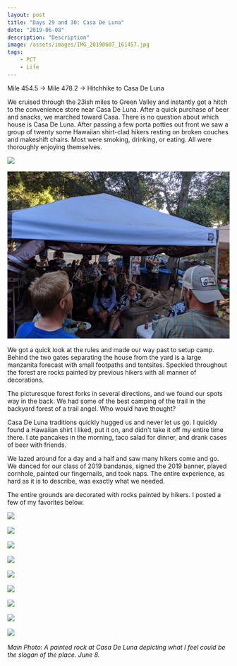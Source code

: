 ```yaml
---
layout: post
title: "Days 29 and 30: Casa De Luna"
date: "2019-06-08"
description: "Description"
image: /assets/images/IMG_20190607_161457.jpg
tags:
    - PCT
    - Life
---
```

Mile 454.5 -> Mile 478.2 -> Hitchhike to Casa De Luna

We cruised through the 23ish miles to Green Valley and instantly got a hitch to the convenience store near Casa De Luna. After a quick purchase of beer and snacks, we marched toward Casa. There is no question about which house is Casa De Luna. After passing a few porta potties out front we saw a group of twenty some Hawaiian shirt-clad hikers resting on broken couches and makeshift chairs. Most were smoking, drinking, or eating. All were thoroughly enjoying themselves.

![](/assets/images/IMG_20190607_191006.jpg)

![](/assets/images/IMG_20190607_185315.jpg)

We got a quick look at the rules and made our way past to setup camp. Behind the two gates separating the house from the yard is a large manzanita forecast with small footpaths and tentsites. Speckled throughout the forest are rocks painted by previous hikers with all manner of decorations.

The picturesque forest forks in several directions, and we found our spots way in the back. We had some of the best camping of the trail in the backyard forest of a trail angel. Who would have thought?

Casa De Luna traditions quickly hugged us and never let us go. I quickly found a Hawaiian shirt I liked, put it on, and didn't take it off my entire time there. I ate pancakes in the morning, taco salad for dinner, and drank cases of beer with friends.

We lazed around for a day and a half and saw many hikers come and go. We danced for our class of 2019 bandanas, signed the 2019 banner, played cornhole, painted our fingernails, and took naps. The entire experience, as hard as it is to describe, was exactly what we needed.

The entire grounds are decorated with rocks painted by hikers. I posted a few of my favorites below.

![](/assets/images/IMG_20190608_091133.jpg)

![](/assets/images/IMG_20190608_075143.jpg)

![](/assets/images/IMG_20190608_055907.jpg)

![](/assets/images/IMG_20190607_190135.jpg)

![](/assets/images/IMG_20190607_161450.jpg)

![](/assets/images/IMG_20190608_082731.jpg)

![](/assets/images/IMG_20190608_153507.jpg)

![](/assets/images/IMG_20190608_153448.jpg)

![](/assets/images/IMG_20190608_153246.jpg)

*Main Photo: A painted rock at Casa De Luna depicting what I feel could be the slogan of the place. June 8.*
